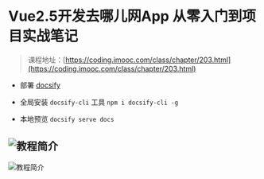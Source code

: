 # Vue2.5开发去哪儿网App 从零入门到项目实战笔记

> 课程地址：[https://coding.imooc.com/class/chapter/203.html](https://coding.imooc.com/class/chapter/203.html)

* 部署 [docsify](https://docsify.js.org/#/zh-cn/)

* 全局安装 `docsify-cli` 工具 `npm i docsify-cli -g`
* 本地预览 `docsify serve docs`

![教程简介](https://cdn.jsdelivr.net/gh/xiaodongxier/static@main/qnew/content-img.jpg)
----------
![教程简介](./static/image/content-img.jpg)